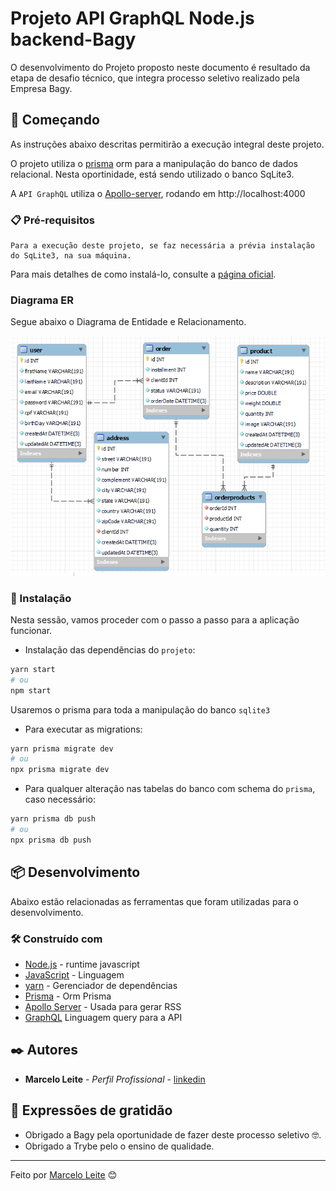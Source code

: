 # Projeto API GraphQL Node.js backend-Bagy

 O desenvolvimento do Projeto proposto neste documento é resultado da etapa de desafio técnico, que integra processo seletivo realizado pela Empresa Bagy.

## 🚀 Começando

As instruções abaixo descritas permitirão a execução integral deste projeto.

O projeto utiliza o [prisma](http://prisma.io) orm para a manipulação do banco de dados relacional. Nesta oportinidade, está sendo utilizado o banco SqLite3.

A `API GraphQL` utiliza o [Apollo-server](https://www.apollographql.com/docs/apollo-server/), rodando em http://localhost:4000

### 📋 Pré-requisitos

```
Para a execução deste projeto, se faz necessária a prévia instalação do SqLite3, na sua máquina.
```
Para mais detalhes de como instalá-lo, consulte a [página oficial](https://www.sqlite.org/download.html).

### Diagrama ER
Segue abaixo o Diagrama de Entidade e Relacionamento.

![Diagrama de ER](./assets/readme/DER.png)

### 🔧 Instalação

Nesta sessão, vamos proceder com o passo a passo para a aplicação funcionar.

- Instalação das dependências do `projeto`:

```bash
yarn start
# ou
npm start
```
Usaremos o prisma para toda a manipulação do banco `sqlite3`

- Para executar as migrations:

```bash
yarn prisma migrate dev
# ou
npx prisma migrate dev
```

- Para qualquer alteração nas tabelas do banco com schema do `prisma`, caso necessário:
```bash
yarn prisma db push
# ou
npx prisma db push
```

## 📦 Desenvolvimento

Abaixo estão relacionadas as ferramentas que foram utilizadas para o desenvolvimento.

### 🛠️ Construído com

* [Node.js](https://nodejs.org/en/docs/) - runtime javascript
* [JavaScript](https://developer.mozilla.org/pt-BR/docs/Web/JavaScript) - Linguagem
* [yarn](https://yarnpkg.com/) - Gerenciador de dependências
* [Prisma](http://prisma.io) - Orm Prisma
* [Apollo Server](https://www.apollographql.com/docs/apollo-server/) - Usada para gerar RSS
* [GraphQL](https://graphql.org/) Linguagem query para a API

## ✒️ Autores

* **Marcelo Leite** - *Perfil Profissional* - [linkedin](https://www.linkedin.com/in/marsleite/)


## 🎁 Expressões de gratidão

* Obrigado a Bagy pela oportunidade de fazer deste processo seletivo 🤓.
* Obrigado a Trybe pelo o ensino de qualidade.

---
Feito por [Marcelo Leite](https://github.com/marsleite) 😊